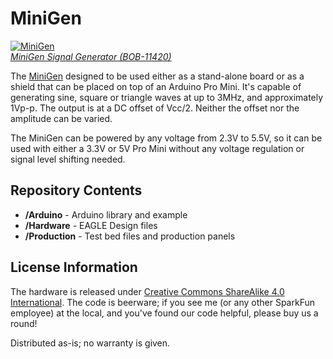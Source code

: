 MiniGen
=======

[![MiniGen](https://cdn.sparkfun.com//assets/parts/7/2/2/3/11420-01.jpg)  
*MiniGen Signal Generator (BOB-11420)*](https://www.sparkfun.com/products/11420)

The [MiniGen](https://www.sparkfun.com/products/11420) designed to be used
either as a stand-alone board or as a shield that can be placed on top of an
Arduino Pro Mini. It's capable of generating sine, square or triangle waves at
up to 3MHz, and approximately 1Vp-p. The output is at a DC offset of Vcc/2.
Neither the offset nor the amplitude can be varied.

The MiniGen can be powered by any voltage from 2.3V to 5.5V, so it can be used
with either a 3.3V or 5V Pro Mini without any voltage regulation or signal level
shifting needed.

Repository Contents
-------------------
* **/Arduino** - Arduino library and example
* **/Hardware** - EAGLE Design files
* **/Production** - Test bed files and production panels

License Information
-------------------
The hardware is released under [Creative Commons ShareAlike 4.0
International](https://creativecommons.org/licenses/by-sa/4.0/).
The code is beerware; if you see me (or any other SparkFun employee) at the
local, and you've found our code helpful, please buy us a round!

Distributed as-is; no warranty is given.
